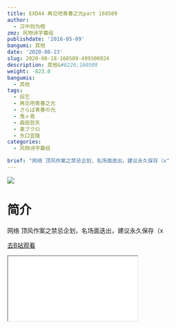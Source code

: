 ```yaml
---
title: EXD44 再见吧青春之光part 160509
author:
  - 汉中则为橙
zmz: 风物诗字幕组
publishdate: '2016-05-09'
bangumi: 其他
date: '2020-08-23'
slug: 2020-08-18-160509-499300924
description: 其他&#8226;160509
weight: -823.0
bangumis:
  - 其他
tags:
  - 综艺
  - 再见吧青春之光
  - さらば青春の光
  - 鬼ヶ島
  - 森田哲矢
  - 東ブクロ
  - 东口宜隆
categories:
  - 风物诗字幕组

brief: "网络 顶风作案之禁忌企划，名场面迭出，建议永久保存（x"
---
```

![](https://raw.githubusercontent.com/tcgriffith/owaraisite/master/static/tmpimg/6e4426c8e23971dddaf73aff3421653f09953237.jpg.480.jpg)
# 简介  
网络
顶风作案之禁忌企划，名场面迭出，建议永久保存（x  

[去B站观看](https://www.bilibili.com/video/av499300924/)
<div class ="resp-container"><iframe class="testiframe" src="//player.bilibili.com/player.html?aid=499300924"", scrolling="no", allowfullscreen="true" > </iframe></div> 
